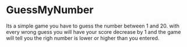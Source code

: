 # GuessMyNumber

Its a simple game you have to guess the number between 1 and 20. with every wrong guess you will have your score decrease by 1 and the game will tell you the righ number is lower or higher than you entered.
